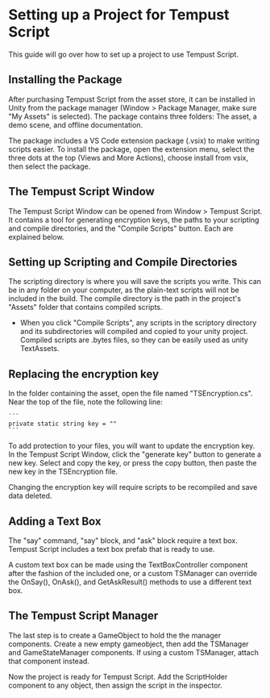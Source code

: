 # Setting up a Project for Tempust Script
This guide will go over how to set up a project to use Tempust Script.

## Installing the Package
After purchasing Tempust Script from the asset store, it can be installed in Unity from the package manager (Window > Package Manager, make sure "My Assets" is selected). The package contains three folders: The asset, a demo scene, and offline documentation.

The package includes a VS Code extension package (.vsix) to make writing scripts easier. To install the package, open the extension menu, select the three dots at the top (Views and More Actions), choose install from vsix, then select the package.

## The Tempust Script Window
The Tempust Script Window can be opened from Window > Tempust Script. It contains a tool for generating encryption keys, the paths to your scripting and compile directories, and the "Compile Scripts" button. Each are explained below.

## Setting up Scripting and Compile Directories
The scripting directory is where you will save the scripts you write. This can be in any folder on your computer, as the plain-text scripts will not be included in the build. The compile directory is the path in the project's "Assets" folder that contains compiled scripts.

* When you click "Compile Scripts", any scripts in the scriptory directory and its subdirectories will compiled and copied to your unity project. Compiled scripts are .bytes files, so they can be easily used as unity TextAssets.

## Replacing the encryption key
In the folder containing the asset, open the file named "TSEncryption.cs". Near the top of the file, note the following line:

    ```
    private static string key = ""
    ```

To add protection to your files, you will want to update the encryption key. In the Tempust Script Window, click the "generate key" button to generate a new key. Select and copy the key, or press the copy button, then paste the new key in the TSEncryption file.

Changing the encryption key will require scripts to be recompiled and save data deleted.

## Adding a Text Box
The "say" command, "say" block, and "ask" block require a text box. Tempust Script includes a text box prefab that is ready to use.

A custom text box can be made using the TextBoxController component after the fashion of the included one, or a custom TSManager can override the OnSay(), OnAsk(), and GetAskResult() methods to use a different text box.

## The Tempust Script Manager
The last step is to create a GameObject to hold the the manager components. Create a new empty gameobject, then add the TSManager and GameStateManager components. If using a custom TSManager, attach that component instead.

Now the project is ready for Tempust Script. Add the ScriptHolder component to any object, then assign the script in the inspector.